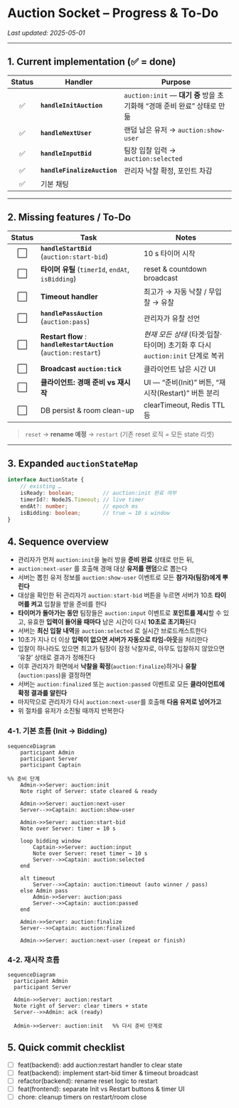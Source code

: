 # Auction Socket – Progress & To-Do
_Last updated: 2025-05-01_

---

## 1. Current implementation (✅ = done)

| Status | Handler | Purpose |
|:---:|---|---|
| ✅ | **`handleInitAuction`** | `auction:init` — **대기 중** 방을 초기화해 “경매 준비 완료” 상태로 만듦 |
| ✅ | **`handleNextUser`** | 랜덤 남은 유저 → `auction:show-user` |
| ✅ | **`handleInputBid`** | 팀장 입찰 입력 → `auction:selected` |
| ✅ | **`handleFinalizeAuction`** | 관리자 낙찰 확정, 포인트 차감 |
| ✅ | 기본 채팅 |

---

## 2. Missing features / To-Do

| Status | Task | Notes |
|:---:|---|---|
| ⬜ | **`handleStartBid`** (`auction:start-bid`) | 10 s 타이머 시작 |
| ⬜ | **타이머 유틸** (`timerId`, `endAt`, `isBidding`) | reset & countdown broadcast |
| ⬜ | **Timeout handler** | 최고가 → 자동 낙찰 / 무입찰 → 유찰 |
| ⬜ | **`handlePassAuction`** (`auction:pass`) | 관리자가 유찰 선언 |
| ⬜ | **Restart flow** : **`handleRestartAuction`** (`auction:restart`) | *현재 모든 상태* (타겟·입찰·타이머) 초기화 후 다시 `auction:init` 단계로 복귀 |
| ⬜ | **Broadcast `auction:tick`** | 클라이언트 남은 시간 UI |
| ⬜ | **클라이언트: 경매 준비 vs 재시작** | UI — “준비(Init)” 버튼, “재시작(Restart)” 버튼 분리 |
| ⬜ | DB persist & room clean-up | clearTimeout, Redis TTL 등 |

> `reset` → **rename 예정** → `restart` (기존 reset 로직 = 모든 state 리셋)

---

## 3. Expanded `auctionStateMap`

```ts
interface AuctionState {
    // existing …
    isReady: boolean;         // auction:init 완료 여부
    timerId?: NodeJS.Timeout; // live timer
    endAt?: number;           // epoch ms
    isBidding: boolean;       // true ↔ 10 s window
}
```

## 4. Sequence overview

- 관리자가 먼저 `auction:init`을 눌러 방을 **준비 완료** 상태로 만든 뒤,
- `auction:next-user` 를 호출해 경매 대상 **유저를 랜덤**으로 뽑는다 
- 서버는 뽑힌 유저 정보를 `auction:show-user` 이벤트로 모든 **참가자(팀장)에게 뿌린다**
- 대상을 확인한 뒤 관리자가 `auction:start-bid` 버튼을 누르면 서버가 10초 **타이머를 켜고** 입찰을 받을 준비를 한다
- **타이머가 돌아가는 동안** 팀장들은 `auction:input` 이벤트로 **포인트를 제시**할 수 있고, 유효한 **입력이 들어올 때마다** 남은 시간이 다시 **10초로 초기화**된다
- 서버는 **최신 입찰 내역**을 `auction:selected` 로 실시간 브로드캐스트한다
- 10초가 지나 더 이상 **입력이 없으면 서버가 자동으로 타임-아웃**을 처리한다
- 입찰이 하나라도 있으면 최고가 팀장이 잠정 낙찰자로, 아무도 입찰하지 않았으면 ‘유찰’ 상태로 결과가 정해진다
- 이후 관리자가 화면에서 **낙찰을 확정**(`auction:finalize`)하거나 **유찰**(`auction:pass`)을 결정하면
- 서버는 `auction:finalized` 또는 `auction:passed` 이벤트로 모든 **클라이언트에 확정 결과를 알린다**
- 마지막으로 관리자가 다시 `auction:next-user`를 호출해 **다음 유저로 넘어가고**
- 위 절차를 유저가 소진될 때까지 반복한다

### 4‑1. 기본 흐름 (Init → Bidding)
```mermaid
sequenceDiagram
    participant Admin
    participant Server
    participant Captain

%% 준비 단계
    Admin->>Server: auction:init
    Note right of Server: state cleared & ready

    Admin->>Server: auction:next-user
    Server-->>Captain: auction:show-user

    Admin->>Server: auction:start-bid
    Note over Server: timer = 10 s

    loop bidding window
        Captain->>Server: auction:input
        Note over Server: reset timer → 10 s
        Server-->>Captain: auction:selected
    end

    alt timeout
        Server-->>Captain: auction:timeout (auto winner / pass)
    else Admin pass
        Admin->>Server: auction:pass
        Server-->>Captain: auction:passed
    end

    Admin->>Server: auction:finalize
    Server-->>Captain: auction:finalized

    Admin->>Server: auction:next-user (repeat or finish)
```

### 4‑2. 재시작 흐름
```mermaid
sequenceDiagram
  participant Admin
  participant Server

  Admin->>Server: auction:restart
  Note right of Server: clear timers + state
  Server-->>Admin: ack (ready)

  Admin->>Server: auction:init   %% 다시 준비 단계로
```
## 5. Quick commit checklist

- [ ] feat(backend): add auction:restart handler to clear state
- [ ] feat(backend): implement start-bid timer & timeout broadcast
- [ ] refactor(backend): rename reset logic to restart
- [ ] feat(frontend): separate Init vs Restart buttons & timer UI
- [ ] chore: cleanup timers on restart/room close
